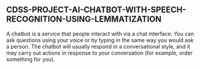 ## CDSS-PROJECT-AI-CHATBOT-WITH-SPEECH-RECOGNITION-USING-LEMMATIZATION
A chatbot is a service that people interact with via a chat interface. You can ask questions using your voice or by typing in the same way you would ask a person. The chatbot will usually respond in a conversational style, and it may carry out actions in response to your conversation (for example, order something for you).
